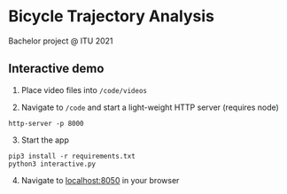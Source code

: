 # Bicycle Trajectory Analysis
Bachelor project @ ITU 2021

## Interactive demo

1. Place video files into `/code/videos`

2. Navigate to `/code` and start a light-weight HTTP server (requires node)

```
http-server -p 8000
```

3. Start the app

```
pip3 install -r requirements.txt
python3 interactive.py
```

4. Navigate to [localhost:8050](http://localhost:8050/) in your browser

